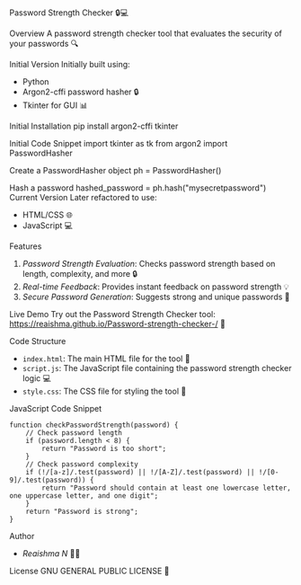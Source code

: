 

Password Strength Checker 🔒💻

Overview
A password strength checker tool that evaluates the security of your passwords 🔍

Initial Version
Initially built using:
- Python 
- Argon2-cffi password hasher 🔒
- Tkinter for GUI 📊

Initial Installation
pip install argon2-cffi tkinter

Initial Code Snippet
import tkinter as tk
from argon2 import PasswordHasher

Create a PasswordHasher object
ph = PasswordHasher()

Hash a password
hashed_password = ph.hash("mysecretpassword")
Current Version
Later refactored to use:
- HTML/CSS 🌐
- JavaScript 💻

Features
1. *Password Strength Evaluation*: Checks password strength based on length, complexity, and more 🔒
2. *Real-time Feedback*: Provides instant feedback on password strength 💡
3. *Secure Password Generation*: Suggests strong and unique passwords 🔑

Live Demo
Try out the Password Strength Checker tool: https://reaishma.github.io/Password-strength-checker-/ 🔗

Code Structure
- `index.html`: The main HTML file for the tool 📄
- `script.js`: The JavaScript file containing the password strength checker logic 💻
- `style.css`: The CSS file for styling the tool 🎨

JavaScript Code Snippet
```
function checkPasswordStrength(password) {
    // Check password length
    if (password.length < 8) {
        return "Password is too short";
    }
    // Check password complexity
    if (!/[a-z]/.test(password) || !/[A-Z]/.test(password) || !/[0-9]/.test(password)) {
        return "Password should contain at least one lowercase letter, one uppercase letter, and one digit";
    }
    return "Password is strong";
}
```
Author
- *Reaishma N* 🙋‍♀️

License
 GNU GENERAL PUBLIC LICENSE 📄


